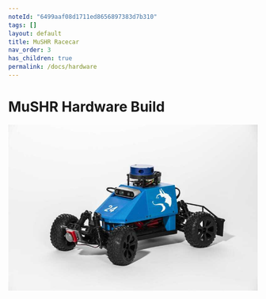 ```yaml
---
noteId: "6499aaf08d1711ed8656897383d7b310"
tags: []
layout: default
title: MuSHR Racecar
nav_order: 3
has_children: true
permalink: /docs/hardware
---
```


# [](#header-1)MuSHR Hardware Build
![](../../assets/images/14_06_car_complete.jpg)
